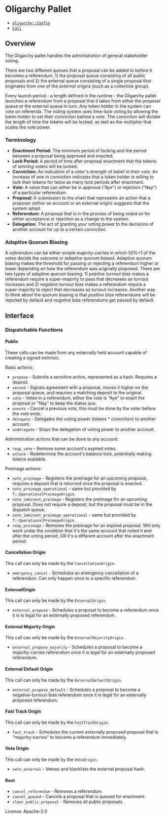 # Oligarchy Pallet

- [`oligarchy::Config`](https://docs.rs/pallet-oligarchy/latest/pallet_oligarchy/trait.Config.html)
- [`Call`](https://docs.rs/pallet-oligarchy/latest/pallet_oligarchy/enum.Call.html)

## Overview

The Oligarchy pallet handles the administration of general stakeholder voting.

There are two different queues that a proposal can be added to before it
becomes a referendum, 1) the proposal queue consisting of all public proposals
and 2) the external queue consisting of a single proposal that originates
from one of the _external_ origins (such as a collective group).

Every launch period - a length defined in the runtime - the Oligarchy pallet
launches a referendum from a proposal that it takes from either the proposal
queue or the external queue in turn. Any token holder in the system can vote
on referenda. The voting system
uses time-lock voting by allowing the token holder to set their _conviction_
behind a vote. The conviction will dictate the length of time the tokens
will be locked, as well as the multiplier that scales the vote power.

### Terminology

- **Enactment Period:** The minimum period of locking and the period between a proposal being
approved and enacted.
- **Lock Period:** A period of time after proposal enactment that the tokens of _winning_ voters
will be locked.
- **Conviction:** An indication of a voter's strength of belief in their vote. An increase
of one in conviction indicates that a token holder is willing to lock their tokens for twice
as many lock periods after enactment.
- **Vote:** A value that can either be in approval ("Aye") or rejection ("Nay")
  of a particular referendum.
- **Proposal:** A submission to the chain that represents an action that a proposer (either an
account or an external origin) suggests that the system adopt.
- **Referendum:** A proposal that is in the process of being voted on for
  either acceptance or rejection as a change to the system.
- **Delegation:** The act of granting your voting power to the decisions of another account for
  up to a certain conviction.

### Adaptive Quorum Biasing

A _referendum_ can be either simple majority-carries in which 50%+1 of the
votes decide the outcome or _adaptive quorum biased_. Adaptive quorum biasing
makes the threshold for passing or rejecting a referendum higher or lower
depending on how the referendum was originally proposed. There are two types of
adaptive quorum biasing: 1) _positive turnout bias_ makes a referendum
require a super-majority to pass that decreases as turnout increases and
2) _negative turnout bias_ makes a referendum require a super-majority to
reject that decreases as turnout increases. Another way to think about the
quorum biasing is that _positive bias_ referendums will be rejected by
default and _negative bias_ referendums get passed by default.

## Interface

### Dispatchable Functions

#### Public

These calls can be made from any externally held account capable of creating
a signed extrinsic.

Basic actions:
- `propose` - Submits a sensitive action, represented as a hash. Requires a deposit.
- `second` - Signals agreement with a proposal, moves it higher on the proposal queue, and
  requires a matching deposit to the original.
- `vote` - Votes in a referendum, either the vote is "Aye" to enact the proposal or "Nay" to
  keep the status quo.
- `unvote` - Cancel a previous vote, this must be done by the voter before the vote ends.
- `delegate` - Delegates the voting power (tokens * conviction) to another account.
- `undelegate` - Stops the delegation of voting power to another account.

Administration actions that can be done to any account:
- `reap_vote` - Remove some account's expired votes.
- `unlock` - Redetermine the account's balance lock, potentially making tokens available.

Preimage actions:
- `note_preimage` - Registers the preimage for an upcoming proposal, requires
  a deposit that is returned once the proposal is enacted.
- `note_preimage_operational` - same but provided by `T::OperationalPreimageOrigin`.
- `note_imminent_preimage` - Registers the preimage for an upcoming proposal.
  Does not require a deposit, but the proposal must be in the dispatch queue.
- `note_imminent_preimage_operational` - same but provided by `T::OperationalPreimageOrigin`.
- `reap_preimage` - Removes the preimage for an expired proposal. Will only
  work under the condition that it's the same account that noted it and
  after the voting period, OR it's a different account after the enactment period.

#### Cancellation Origin

This call can only be made by the `CancellationOrigin`.

- `emergency_cancel` - Schedules an emergency cancellation of a referendum.
  Can only happen once to a specific referendum.

#### ExternalOrigin

This call can only be made by the `ExternalOrigin`.

- `external_propose` - Schedules a proposal to become a referendum once it is is legal
  for an externally proposed referendum.

#### External Majority Origin

This call can only be made by the `ExternalMajorityOrigin`.

- `external_propose_majority` - Schedules a proposal to become a majority-carries
	 referendum once it is legal for an externally proposed referendum.

#### External Default Origin

This call can only be made by the `ExternalDefaultOrigin`.

- `external_propose_default` - Schedules a proposal to become a negative-turnout-bias
  referendum once it is legal for an externally proposed referendum.

#### Fast Track Origin

This call can only be made by the `FastTrackOrigin`.

- `fast_track` - Schedules the current externally proposed proposal that
  is "majority-carries" to become a referendum immediately.

#### Veto Origin

This call can only be made by the `VetoOrigin`.

- `veto_external` - Vetoes and blacklists the external proposal hash.

#### Root

- `cancel_referendum` - Removes a referendum.
- `cancel_queued` - Cancels a proposal that is queued for enactment.
- `clear_public_proposal` - Removes all public proposals.

License: Apache-2.0
